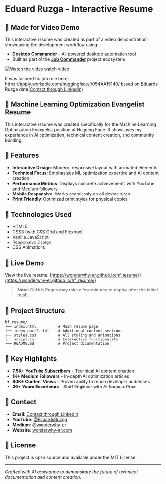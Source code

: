 # Eduard Ruzga - Interactive Resume

## 🎥 Made for Video Demo

This interactive resume was created as part of a video demonstration showcasing the development workflow using:
- **[Desktop Commander](https://desktopcommander.app/)** - AI-powered desktop automation tool
- Built as part of the **[Job Commander](https://jobcommander.app/)** project ecosystem

[![Watch the video](https://img.youtube.com/vi/SAp5g7HOvgM/maxresdefault.jpg) watch video](https://www.youtube.com/watch?v=SAp5g7HOvgM)

It was tailored for job role here: https://apply.workable.com/huggingface/j/054AA15140/
based on Eduards Ruzga data([Contact through LinkedIn](https://linkedin.com/in/eduardruzga))


## 🤗 Machine Learning Optimization Evangelist Resume

This interactive resume was created specifically for the Machine Learning Optimization Evangelist position at Hugging Face. It showcases my experience in AI optimization, technical content creation, and community building.

## 🌟 Features

- **Interactive Design**: Modern, responsive layout with animated elements
- **Technical Focus**: Emphasizes ML optimization expertise and AI content creation
- **Performance Metrics**: Displays concrete achievements with YouTube and Medium followers
- **Mobile Responsive**: Works seamlessly on all device sizes
- **Print Friendly**: Optimized print styles for physical copies

## 🔧 Technologies Used

- HTML5
- CSS3 (with CSS Grid and Flexbox)
- Vanilla JavaScript
- Responsive Design
- CSS Animations



## 🚀 Live Demo

View the live resume: [https://wonderwhy-er.github.io/hf_resume/](https://wonderwhy-er.github.io/hf_resume/)

> **Note**: GitHub Pages may take a few minutes to deploy after the initial push.

## 📁 Project Structure

```
hf_resume/
├── index.html          # Main resume page
├── index_part2.html    # Additional content sections
├── styles.css          # All styling and animations
├── script.js           # Interactive functionality
└── README.md           # Project documentation
```

## 🔗 Key Highlights

- **7.5K+ YouTube Subscribers** - Technical AI content creation
- **1K+ Medium Followers** - In-depth AI optimization articles
- **80K+ Content Views** - Proven ability to reach developer audiences
- **20+ Years Experience** - Staff Engineer with AI focus at Prezi

## 📧 Contact

- **Email**: [Contact through LinkedIn](https://linkedin.com/in/eduardruzga)
- **YouTube**: [@EduardsRuzga](https://youtube.com/@EduardsRuzga)
- **Medium**: [@wonderwhy-er](https://medium.com/@wonderwhy-er)
- **Website**: [wonderwhy-er.com](https://wonderwhy-er.com)

## 📄 License

This project is open source and available under the MIT License.

---

*Crafted with AI assistance to demonstrate the future of technical documentation and content creation.*
